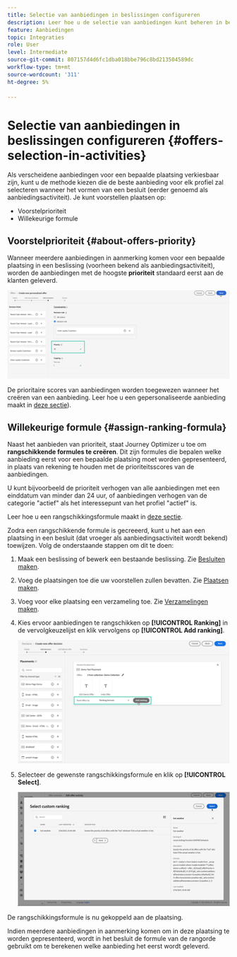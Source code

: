 ```yaml
---
title: Selectie van aanbiedingen in beslissingen configureren
description: Leer hoe u de selectie van aanbiedingen kunt beheren in beslissingen.
feature: Aanbiedingen
topic: Integraties
role: User
level: Intermediate
source-git-commit: 807157d4d6fc1dba018bbe796c8bd213504589dc
workflow-type: tm+mt
source-wordcount: '311'
ht-degree: 5%

---
```


# Selectie van aanbiedingen in beslissingen configureren {#offers-selection-in-activities}

Als verscheidene aanbiedingen voor een bepaalde plaatsing verkiesbaar zijn, kunt u de methode kiezen die de beste aanbieding voor elk profiel zal selecteren wanneer het vormen van een besluit (eerder genoemd als aanbiedingsactiviteit). Je kunt voorstellen plaatsen op:
* Voorstelprioriteit
* Willekeurige formule

## Voorstelprioriteit {#about-offers-priority}

Wanneer meerdere aanbiedingen in aanmerking komen voor een bepaalde plaatsing in een beslissing (voorheen bekend als aanbiedingsactiviteit), worden de aanbiedingen met de hoogste **prioriteit** standaard eerst aan de klanten geleverd.

![](../../assets/offer-priority.png)

De prioritaire scores van aanbiedingen worden toegewezen wanneer het creëren van een aanbieding. Leer hoe u een gepersonaliseerde aanbieding maakt in [deze sectie](../offer-library/creating-personalized-offers.md)).

## Willekeurige formule {#assign-ranking-formula}

Naast het aanbieden van prioriteit, staat Journey Optimizer u toe om **rangschikkende formules te creëren**. Dit zijn formules die bepalen welke aanbieding eerst voor een bepaalde plaatsing moet worden gepresenteerd, in plaats van rekening te houden met de prioriteitsscores van de aanbiedingen.

U kunt bijvoorbeeld de prioriteit verhogen van alle aanbiedingen met een einddatum van minder dan 24 uur, of aanbiedingen verhogen van de categorie &quot;actief&quot; als het interessepunt van het profiel &quot;actief&quot; is.

Leer hoe u een rangschikkingsformule maakt in [deze sectie](../offer-library/create-ranking-formulas.md).

Zodra een rangschikkende formule is gecreeerd, kunt u het aan een plaatsing in een besluit (dat vroeger als aanbiedingsactiviteit wordt bekend) toewijzen. Volg de onderstaande stappen om dit te doen:

1. Maak een beslissing of bewerk een bestaande beslissing. Zie [Besluiten maken](../offer-activities/create-offer-activities.md).

1. Voeg de plaatsingen toe die uw voorstellen zullen bevatten. Zie [Plaatsen maken](../offer-library/creating-placements.md).

1. Voeg voor elke plaatsing een verzameling toe. Zie [Verzamelingen maken](../offer-library/creating-collections.md).

1. Kies ervoor aanbiedingen te rangschikken op **[!UICONTROL Ranking]** in de vervolgkeuzelijst en klik vervolgens op **[!UICONTROL Add ranking]**.

   ![](../../assets/offer-activity-ranking.png)

1. Selecteer de gewenste rangschikkingsformule en klik op **[!UICONTROL Select]**.

   ![](../../assets/ranking-selection.png)

De rangschikkingsformule is nu gekoppeld aan de plaatsing.

Indien meerdere aanbiedingen in aanmerking komen om in deze plaatsing te worden gepresenteerd, wordt in het besluit de formule van de rangorde gebruikt om te berekenen welke aanbieding het eerst wordt geleverd.

